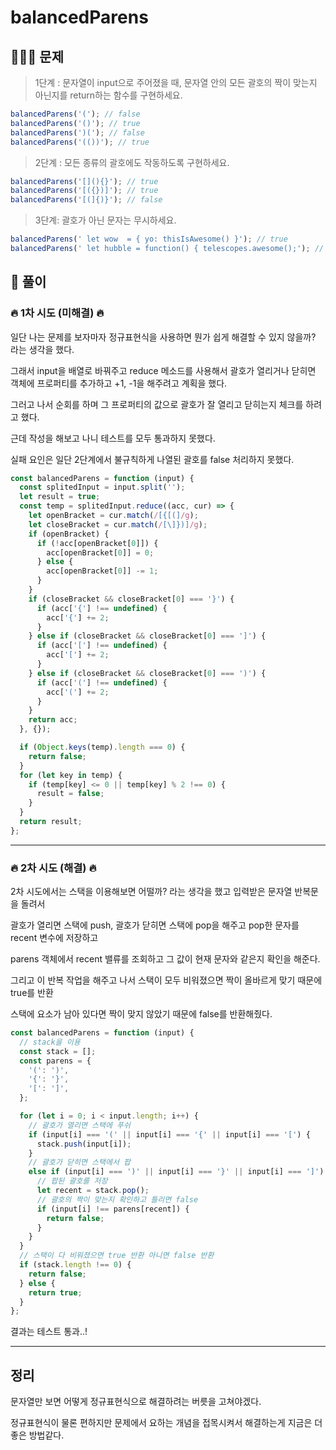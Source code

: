 # balancedParens

## 👨🏼‍🦳 문제

> 1단계 : 문자열이 input으로 주어졌을 때, 문자열 안의 모든 괄호의 짝이 맞는지 아닌지를 return하는 함수를 구현하세요.

```js
balancedParens('('); // false
balancedParens('()'); // true
balancedParens(')('); // false
balancedParens('(())'); // true
```

> 2단계 : 모든 종류의 괄호에도 작동하도록 구현하세요.

```js
balancedParens('[](){}'); // true
balancedParens('[({})]'); // true
balancedParens('[(]{)}'); // false
```

> 3단계: 괄호가 아닌 문자는 무시하세요.

```js
balancedParens(' let wow  = { yo: thisIsAwesome() }'); // true
balancedParens(' let hubble = function() { telescopes.awesome();'); // false
```

## 🤔 풀이

### 🔥 1차 시도 (미해결) 🔥

일단 나는 문제를 보자마자 정규표현식을 사용하면 뭔가 쉽게 해결할 수 있지 않을까? 라는 생각을 했다.

그래서 input을 배열로 바꿔주고 reduce 메소드를 사용해서 괄호가 열리거나 닫히면 객체에 프로퍼티를 추가하고 +1, -1을 해주려고 계획을 했다.

그러고 나서 순회를 하며 그 프로퍼티의 값으로 괄호가 잘 열리고 닫히는지 체크를 하려고 했다.

근데 작성을 해보고 나니 테스트를 모두 통과하지 못했다.

실패 요인은 일단 2단계에서 불규칙하게 나열된 괄호를 false 처리하지 못했다.

```js
const balancedParens = function (input) {
  const splitedInput = input.split('');
  let result = true;
  const temp = splitedInput.reduce((acc, cur) => {
    let openBracket = cur.match(/[{[(]/g);
    let closeBracket = cur.match(/[\]})]/g);
    if (openBracket) {
      if (!acc[openBracket[0]]) {
        acc[openBracket[0]] = 0;
      } else {
        acc[openBracket[0]] -= 1;
      }
    }
    if (closeBracket && closeBracket[0] === '}') {
      if (acc['{'] !== undefined) {
        acc['{'] += 2;
      }
    } else if (closeBracket && closeBracket[0] === ']') {
      if (acc['['] !== undefined) {
        acc['['] += 2;
      }
    } else if (closeBracket && closeBracket[0] === ')') {
      if (acc['('] !== undefined) {
        acc['('] += 2;
      }
    }
    return acc;
  }, {});

  if (Object.keys(temp).length === 0) {
    return false;
  }
  for (let key in temp) {
    if (temp[key] <= 0 || temp[key] % 2 !== 0) {
      result = false;
    }
  }
  return result;
};
```

---

### 🔥 2차 시도 (해결) 🔥

2차 시도에서는 스택을 이용해보면 어떨까? 라는 생각을 했고 입력받은 문자열 반복문을 돌려서

괄호가 열리면 스택에 push, 괄호가 닫히면 스택에 pop을 해주고 pop한 문자를 recent 변수에 저장하고

parens 객체에서 recent 밸류를 조회하고 그 값이 현재 문자와 같은지 확인을 해준다.

그리고 이 반복 작업을 해주고 나서 스택이 모두 비워졌으면 짝이 올바르게 맞기 때문에 true를 반환

스택에 요소가 남아 있다면 짝이 맞지 않았기 때문에 false를 반환해줬다.

```js
const balancedParens = function (input) {
  // stack을 이용
  const stack = [];
  const parens = {
    '(': ')',
    '{': '}',
    '[': ']',
  };

  for (let i = 0; i < input.length; i++) {
    // 괄호가 열리면 스택에 푸쉬
    if (input[i] === '(' || input[i] === '{' || input[i] === '[') {
      stack.push(input[i]);
    }
    // 괄호가 닫히면 스택에서 팝
    else if (input[i] === ')' || input[i] === '}' || input[i] === ']') {
      // 팝된 괄호를 저장
      let recent = stack.pop();
      // 괄호의 짝이 맞는지 확인하고 틀리면 false
      if (input[i] !== parens[recent]) {
        return false;
      }
    }
  }
  // 스택이 다 비워졌으면 true 반환 아니면 false 반환
  if (stack.length !== 0) {
    return false;
  } else {
    return true;
  }
};
```

결과는 테스트 통과..!

---

## 정리

문자열만 보면 어떻게 정규표현식으로 해결하려는 버릇을 고쳐야겠다.

정규표현식이 물론 편하지만 문제에서 요하는 개념을 접목시켜서 해결하는게 지금은 더 좋은 방법같다.
